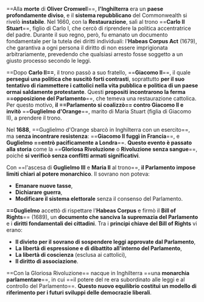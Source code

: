 ==Alla **morte** di **Oliver Cromwel**l==, **l'Inghilterra** era un **paese profondamente diviso**, e il **sistema repubblicano** del Commonwealth si rivelò **instabile**. Nel 1660, con la **Restaurazione**, salì al trono ==**Carlo II Stuart**==, figlio di Carlo I, che cercò di riprendere la politica accentratrice del padre. Durante il suo regno, però, fu emanato un documento fondamentale per la tutela dei diritti individuali: l'**Habeas Corpus Act** (1679), che garantiva a ogni persona il diritto di non essere imprigionata arbitrariamente, prevedendo che qualsiasi arresto fosse soggetto a un giusto processo secondo le leggi.

==Dopo **Carlo II==**, il trono passò a suo fratello, ==**Giacomo II**==, il quale **perseguì una politica che suscitò forti contrasti**, soprattutto **per il suo tentativo di riammettere i cattolici nella vita pubblica e politica di un paese ormai saldamente protestante**. Questi **propositi incontrarono la ferma ==opposizione del Parlamento**==, che temeva una restaurazione cattolica. Per questo motivo, **il ==Parlamento si coalizzò== contro Giacomo II e invitò** ==**Guglielmo d'Orange**==, marito di Maria Stuart (figlia di Giacomo II), a prendere il trono.

Nel **1688**, ==Guglielmo d'Orange sbarcò in Inghilterra con un esercito==, ma s**enza incontrare resistenza**: ==**Giacomo II fuggì in Francia**==, e **Guglielmo ==entrò pacificamente a Londra**==. **Questo evento è passato alla storia** come la ==**Gloriosa Rivoluzione** o **Rivoluzione senza sangue**==, poiché **si verificò senza conflitti armati significativi**.

Con ==l'ascesa di **Guglielmo III** e **Maria II** al trono==, **il Parlamento impose limiti chiari al potere monarchico**. Il sovrano non poteva:

- **Emanare nuove tasse**,
- **Dichiarare guerra**,
- **Modificare il sistema elettorale** senza il consenso del Parlamento.

**==Guglielmo** accettò di rispettare l'**Habeas Corpus** e firmò il **Bill of Rights**== (1689), un **documento che sanciva la supremazia del Parlamento** e i **diritti fondamentali dei cittadini**. Tra i **principi chiave del Bill of Rights** vi erano:

- **Il divieto per il sovrano di sospendere leggi approvate dal Parlamento**,
- **La libertà di espressione e di dibattito all'interno del Parlamento**,
- **La libertà di coscienza** (esclusa ai cattolici),
- **Il diritto di associazione**.

==Con la Gloriosa Rivoluzione== nacque in Inghilterra ==una **monarchia parlamentare**==, in cui ==il potere del re era subordinato alle leggi e al controllo del Parlamento==. **Questo nuovo equilibrio costituì un modello di riferimento per i futuri sviluppi delle democrazie liberali**.